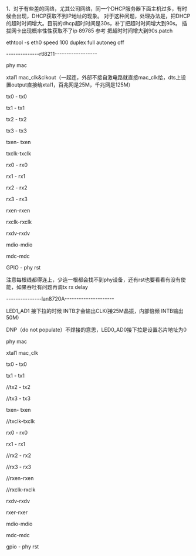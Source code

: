 
1、对于有些差的网络，尤其公司网络，同一个DHCP服务器下面主机过多，有时候会出现，DHCP获取不到IP地址的现象。
对于这种问题，处理办法是，把DHCP的超时时间增大。目前的dhcp超时时间是30s，补丁把超时时间增大到90s。 插拔网卡出现概率性性获取不了ip
89785  参考 把超时时间增大到90s.patch












ethtool -s eth0 speed 100 duplex full autoneg off


--------------rtl8211------------------

phy   mac

xtal1  mac_clk&clkout（一起连，外部不接自激电路就直接mac_clk给，dts上设置output直接给xtal1，百兆网是25M，千兆网是125M）

tx0 - tx0      

tx1 - tx1

tx2 - tx2

tx3 - tx3

txen- txen

txclk-txclk


rx0 - rx0

rx1 - rx1

rx2 - rx2

rx3 - rx3

rxen-rxen

rxclk-rxclk


rxdv-rxdv

mdio-mdio

mdc-mdc

GPIO - phy rst
 
 注意每根线都得连上，少连一根都会找不到phy设备，还有rst也要看看有没有使能，如果吞吐有问题再调tx rx delay
 
 ---------------lan8720A---------------------
 
 LED1_AD1 接下拉的时候 INTB才会输出CLK(接25M晶振，内部倍频 INTB输出50M) 

DNP（do not populate）不焊接的意思，LED0_AD0接下拉是设置芯片地址为0


phy   mac

xtal1  mac_clk

tx0 - tx0      

tx1 - tx1

//tx2 - tx2

//tx3 - tx3

txen- txen

//txclk-txclk


rx0 - rx0

rx1 - rx1

//rx2 - rx2

//rx3 - rx3

//rxen-rxen

//rxclk-rxclk


rxdv-rxdv

rxer-rxer

mdio-mdio

mdc-mdc

 gpio - phy rst
 
 
 
 
 
 
